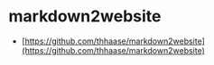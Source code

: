 # markdown2website

- [https://github.com/thhaase/markdown2website](https://github.com/thhaase/markdown2website)

